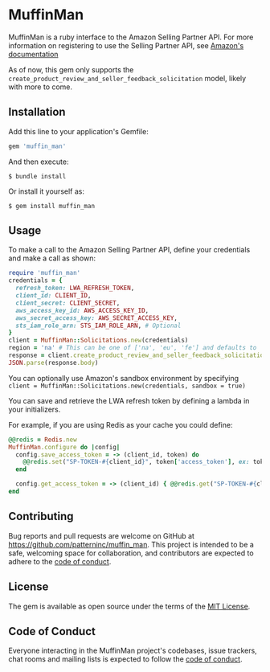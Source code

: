 # MuffinMan

MuffinMan is a ruby interface to the Amazon Selling Partner API. For more information on registering to use the Selling Partner API, see [Amazon's documentation](https://github.com/amzn/selling-partner-api-docs/blob/main/guides/developer-guide/SellingPartnerApiDeveloperGuide.md)

As of now, this gem only supports the `create_product_review_and_seller_feedback_solicitation` model, likely with more to come.

## Installation

Add this line to your application's Gemfile:

```ruby
gem 'muffin_man'
```

And then execute:

    $ bundle install

Or install it yourself as:

    $ gem install muffin_man

## Usage

To make a call to the Amazon Selling Partner API, define your credentials and make a call as shown:

```ruby
require 'muffin_man'
credentials = {
  refresh_token: LWA_REFRESH_TOKEN,
  client_id: CLIENT_ID,
  client_secret: CLIENT_SECRET,
  aws_access_key_id: AWS_ACCESS_KEY_ID,
  aws_secret_access_key: AWS_SECRET_ACCESS_KEY,
  sts_iam_role_arn: STS_IAM_ROLE_ARN, # Optional
}
client = MuffinMan::Solicitations.new(credentials)
region = 'na' # This can be one of ['na', 'eu', 'fe'] and defaults to 'na'
response = client.create_product_review_and_seller_feedback_solicitation(amazon_order_id, marketplace_ids, region)
JSON.parse(response.body)
```

You can optionally use Amazon's sandbox environment by specifying `client = MuffinMan::Solicitations.new(credentials, sandbox = true)`

You can save and retrieve the LWA refresh token by defining a lambda in your initializers.

For example, if you are using Redis as your cache you could define:

```ruby
@@redis = Redis.new
MuffinMan.configure do |config|
  config.save_access_token = -> (client_id, token) do
    @@redis.set("SP-TOKEN-#{client_id}", token['access_token'], ex: token['expires_in'])
  end

  config.get_access_token = -> (client_id) { @@redis.get("SP-TOKEN-#{client_id}") }
end
```

## Contributing

Bug reports and pull requests are welcome on GitHub at https://github.com/patterninc/muffin_man. This project is intended to be a safe, welcoming space for collaboration, and contributors are expected to adhere to the [code of conduct](https://github.com/patterninc/muffin_man/blob/master/CODE_OF_CONDUCT.md).

## License

The gem is available as open source under the terms of the [MIT License](https://opensource.org/licenses/MIT).

## Code of Conduct

Everyone interacting in the MuffinMan project's codebases, issue trackers, chat rooms and mailing lists is expected to follow the [code of conduct](https://github.com/[USERNAME]/muffin_man/blob/master/CODE_OF_CONDUCT.md).
